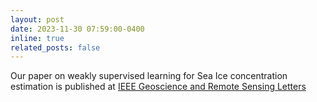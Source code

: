 ```yaml
---
layout: post
date: 2023-11-30 07:59:00-0400
inline: true
related_posts: false
---
```


Our paper on weakly supervised learning for Sea Ice concentration estimation is published at [IEEE Geoscience and Remote Sensing Letters](https://ieeexplore.ieee.org/abstract/document/10335753)
